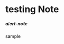 # testing Note

<div class="alert alert-note">
  <h5> alert-note </h5>
  <p> sample </p>
  
  </div>
  
